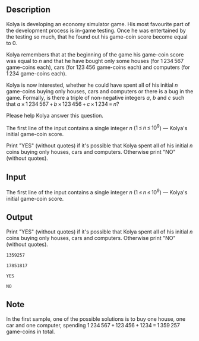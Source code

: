 ## Description

<div><p>Kolya is developing an economy simulator game. His most favourite part of the development process is in-game testing. Once he was entertained by the testing so much, that he found out his game-coin score become equal to <span class="tex-span">0</span>.</p><p>Kolya remembers that at the beginning of the game his game-coin score was equal to <span class="tex-span"><i>n</i></span> and that he have bought only some houses (for <span class="tex-span">1 234 567</span> game-coins each), cars (for <span class="tex-span">123 456</span> game-coins each) and computers (for <span class="tex-span">1 234</span> game-coins each).</p><p>Kolya is now interested, whether he could have spent all of his initial <span class="tex-span"><i>n</i></span> game-coins buying only houses, cars and computers or there is a bug in the game. Formally, is there a triple of non-negative integers <span class="tex-span"><i>a</i></span>, <span class="tex-span"><i>b</i></span> and <span class="tex-span"><i>c</i></span> such that <span class="tex-span"><i>a</i> × 1 234 567 + <i>b</i> × 123 456 + <i>c</i> × 1 234 = <i>n</i></span>?</p><p>Please help Kolya answer this question.</p></div><div class="input-specification"><p>The first line of the input contains a single integer <span class="tex-span"><i>n</i></span> (<span class="tex-span">1 ≤ <i>n</i> ≤ 10<sup class="upper-index">9</sup></span>)&nbsp;— Kolya's initial game-coin score.</p></div><div class="output-specification"><p>Print "<span class="tex-font-style-tt">YES</span>" (without quotes) if it's possible that Kolya spent all of his initial <span class="tex-span"><i>n</i></span> coins buying only houses, cars and computers. Otherwise print "<span class="tex-font-style-tt">NO</span>" (without quotes).</p></div>

## Input

<p>The first line of the input contains a single integer <span class="tex-span"><i>n</i></span> (<span class="tex-span">1 ≤ <i>n</i> ≤ 10<sup class="upper-index">9</sup></span>)&nbsp;— Kolya's initial game-coin score.</p>

## Output

<p>Print "<span class="tex-font-style-tt">YES</span>" (without quotes) if it's possible that Kolya spent all of his initial <span class="tex-span"><i>n</i></span> coins buying only houses, cars and computers. Otherwise print "<span class="tex-font-style-tt">NO</span>" (without quotes).</p>





```input1
1359257

```




```input2
17851817

```




```output1
YES
```




```output2
NO
```



## Note

<p>In the first sample, one of the possible solutions is to buy one house, one car and one computer, spending <span class="tex-span">1 234 567 + 123 456 + 1234 = 1 359 257</span> game-coins in total.</p>

